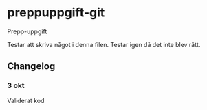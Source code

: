 # preppuppgift-git
 Prepp-uppgift

Testar att skriva något i denna filen.
Testar igen då det inte blev rätt.

## Changelog
### 3 okt
Validerat kod